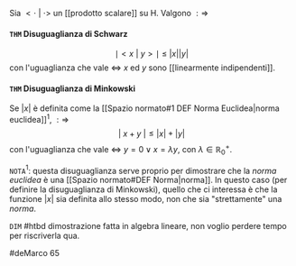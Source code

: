 Sia $<\cdot\ |\ \cdot>$ un [[prodotto scalare]] su H. Valgono $:\Rightarrow$
#### `THM`  Disuguaglianza di Schwarz
$$\mid<x\ |\ y>\mid\ \leq\ |x||y|$$
con l'uguaglianza che vale $\iff$ $x$ ed $y$ sono [[linearmente indipendenti]].
#### `THM`  Disuguaglianza di Minkowski
Se $|x|$ è definita come la [[Spazio normato#1 DEF Norma Euclidea|norma euclidea]]$^1$, $:\Rightarrow$
$$
|\ x + y\ | \leq |x| + |y| 
$$
con l'uguaglianza che vale $\iff$ $y=0 \lor x = \lambda y$, con $\lambda \in \mathbb{R}_0^+$.

`NOTA`$^1$: questa disuguaglianza serve proprio per dimostrare che la _norma euclidea_ è una [[Spazio normato#DEF Norma|norma]]. In questo caso (per definire la disuguaglianza di Minkowski), quello che ci interessa è che la funzione $|x|$ sia definita allo stesso modo, non che sia "strettamente" una _norma_.


`DIM` #htbd dimostrazione fatta in algebra lineare, non voglio perdere tempo per riscriverla qua.


#deMarco 65